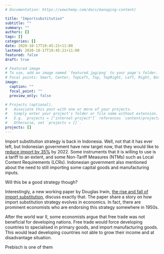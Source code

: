 ```yaml
---
# Documentation: https://wowchemy.com/docs/managing-content/

title: "Importsubstitution"
subtitle: ""
summary: ""
authors: []
tags: []
categories: []
date: 2020-10-17T19:45:21+11:00
lastmod: 2020-10-17T19:45:21+11:00
featured: false
draft: true

# Featured image
# To use, add an image named `featured.jpg/png` to your page's folder.
# Focal points: Smart, Center, TopLeft, Top, TopRight, Left, Right, BottomLeft, Bottom, BottomRight.
image:
  caption: ""
  focal_point: ""
  preview_only: false

# Projects (optional).
#   Associate this post with one or more of your projects.
#   Simply enter your project's folder or file name without extension.
#   E.g. `projects = ["internal-project"]` references `content/project/deep-learning/index.md`.
#   Otherwise, set `projects = []`.
projects: []
---
```

Import substitution strategy is back in Indonesia. Well, not that it has ever left, but Indonesian government have new target now, that they would like to [reduce import by 35%](https://money.kompas.com/read/2020/08/21/214612026/kejar-target-substitusi-impor-35-persen-begini-strategi-pemerintah) by 2022. Some instruments that it is willing to use is a tariff to an extent, and some Non-Tariff Measures (NTMs) such as Local Content Requirements (LCRs). Indonesian government also mentioned about the need to still importing some capital goods and manufacturing inputs.

Will this be a good strategy though?

Interestingly, a new working paper by Douglas Irwin, [the rise and fall of import substitution](https://www.piie.com/publications/working-papers/rise-and-fall-import-substitution#:~:text=In%20the%201950s%2C%20many%20economists,economic%20growth%20in%20developing%20countries.&text=This%20paper%20traces%20the%20rise,substitution%20as%20a%20development%20idea.), discuss exactly that. The paper share a story on how import substitution strategy evolves in economics. In fact, there are prominent economists who are endorsing this strategy somewhere in 1950s.

After the world war II, some economists argue that free trade was not beneficial for developing nations. Free trade would force developing countries to specialised in primary goods, and import manufacturing goods. This would lead developing countries not able to grow their income and at disadvantage situation.

Prebisch is one of them